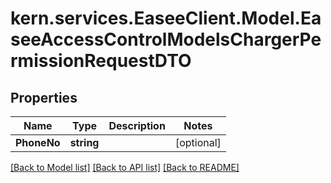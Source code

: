 # kern.services.EaseeClient.Model.EaseeAccessControlModelsChargerPermissionRequestDTO

## Properties

Name | Type | Description | Notes
------------ | ------------- | ------------- | -------------
**PhoneNo** | **string** |  | [optional] 

[[Back to Model list]](../README.md#documentation-for-models) [[Back to API list]](../README.md#documentation-for-api-endpoints) [[Back to README]](../README.md)

